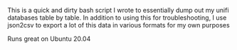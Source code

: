This is a quick and dirty bash script I wrote to essentially dump out my unifi databases table by table.
In addition to using this for troubleshooting, I use json2csv to export a lot of this data in various formats for my own purposes

Runs great on Ubuntu 20.04
